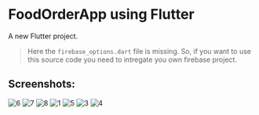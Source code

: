 # FoodOrderApp using Flutter

A new Flutter project.

> Here the ```firebase_options.dart``` file is missing. So, if you want to use this source code you need to intregate you own firebase project.


## Screenshots:
![6](https://user-images.githubusercontent.com/96804371/197617534-98ce0e49-5408-45df-891b-ca311cb133cd.png)
![7](https://user-images.githubusercontent.com/96804371/197617584-039c550d-933c-45f1-b04b-cfe73fdc740d.png)
![8](https://user-images.githubusercontent.com/96804371/197617596-2aa52ddb-e934-436e-bced-e37f5d6f6cf2.png)
![1](https://user-images.githubusercontent.com/96804371/197617616-5254fccf-8b28-45ee-9309-b21d6b485770.png)
![5](https://user-images.githubusercontent.com/96804371/197617636-29b23c87-27f7-4a06-8400-acc025210998.png)
![3](https://user-images.githubusercontent.com/96804371/197617665-2b700759-76c0-46d4-8b12-cf921e1ebc86.png)
![4](https://user-images.githubusercontent.com/96804371/197617683-87fd6b01-fdf5-4263-80a8-e35bb01dcb33.png)
